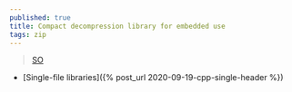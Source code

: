 ```yaml
---
published: true
title: Compact decompression library for embedded use
tags: zip
---
```

> [SO](https://stackoverflow.com/questions/3767640/compact-decompression-library-for-embedded-use)

- [Single-file libraries]({% post_url 2020-09-19-cpp-single-header %})